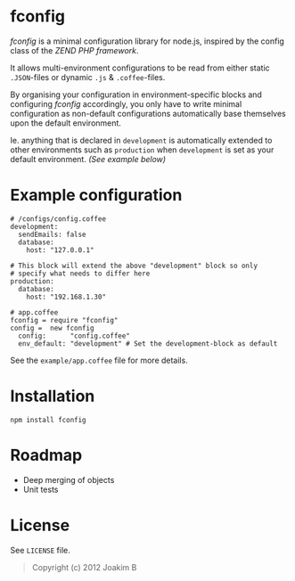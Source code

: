 fconfig
============
*fconfig* is a minimal configuration library for node.js, inspired by
the config class of the *ZEND PHP framework*.

It allows multi-environment configurations to be read from either static
`.JSON`-files or dynamic `.js` & `.coffee`-files.

By organising your configuration in environment-specific blocks and configuring
*fconfig* accordingly, you only have to write minimal configuration as non-default
configurations automatically base themselves upon the default environment.

Ie. anything that is declared in `development` is automatically extended to other
environments such as `production` when `development` is set as your default environment.
*(See example below)*


Example configuration
============

	# /configs/config.coffee
	development: 
	  sendEmails: false
	  database:
	    host: "127.0.0.1"
		
	# This block will extend the above "development" block so only
	# specify what needs to differ here
	production:
	  database:
	    host: "192.168.1.30"

	# app.coffee
	fconfig = require "fconfig"
	config =  new fconfig
	  config:      "config.coffee"
	  env_default: "development" # Set the development-block as default


See the `example/app.coffee` file for more details.


Installation
============
	
	npm install fconfig


Roadmap
============
* Deep merging of objects
* Unit tests


License
============
See `LICENSE` file.

> Copyright (c) 2012 Joakim B

